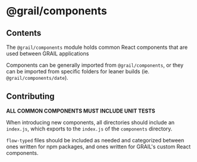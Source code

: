 # @grail/components

## Contents

The `@grail/components` module holds common React components that are used between GRAIL applications

Components can be generally imported from `@grail/components`, or they can be imported from specific
folders for leaner builds (ie. `@grail/components/date`).

## Contributing

**ALL COMMON COMPONENTS MUST INCLUDE UNIT TESTS**

When introducing new components, all directories should include an `index.js`, which exports to the
`index.js` of the `components` directory.

`flow-typed` files should be included as needed and categorized between ones
written for npm packages, and ones written for GRAIL's custom React components.
